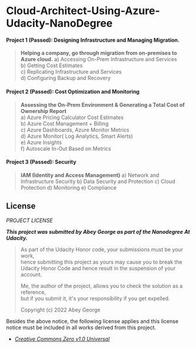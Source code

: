 # Cloud-Architect-Using-Azure-Udacity-NanoDegree

#### Project 1 (Passed): Designing Infrastructure and Managing Migration.

> **Helping a company, go through migration from on-premises to Azure cloud.**
> a) Accessing On-Prem Infrastructure and Services  
> b) Getting Cost Estimates  
> c) Replicating Infrastructure and Services  
> d) Configuring Backup and Recovery

#### Project 2 (Passed): Cost Optimization and Monitoring

> **Assessing the On-Prem Environment & Generating a Total Cost of Ownership Report**  
> a) Azure Pricing Calculator Cost Estimates  
> b) Azure Cost Management + Billing  
> c) Azure Dashboards, Azure Monitor Metrics  
> d) Azure Monitor( Log Analytics, Smart Alerts)  
> e) Azure Insights  
> f) Autoscale In-Out Based on Metrics

#### Project 3 (Passed): Security

> **IAM (Identity and Access Management)**
> a) Network and Infrastructure Security
> b) Data Security and Protection
> c) Cloud Protection
> d) Monitoring
> e) Compliance

## License

_PROJECT LICENSE_

**_This project was submitted by Abey George as part of the Nanodegree At Udacity._**

> As part of the Udacity Honor code, your submissions must be your work,  
> hence submitting this project as yours may cause you to break the  
> Udacity Honor Code and hence result in the suspension of your account.
>
> Me, the author of the project, allows you to check the solution as a reference,  
> but if you submit it, it's your responsibility if you get expelled.
>
> Copyright (c) 2022 Abey George

Besides the above notice, the following license applies and this license notice
must be included in all works derived from this project.

- [_Creative Commons Zero v1.0 Universal_](/LICENSE)
